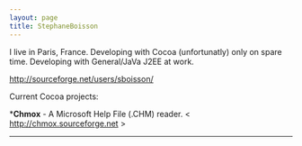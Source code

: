 ```yaml
---
layout: page
title: StephaneBoisson
---
```




I live in Paris, France.
Developing with Cocoa (unfortunatly) only on spare time.
Developing with General/JaVa J2EE at work.

http://sourceforge.net/users/sboisson/

Current Cocoa projects:

***Chmox** - A Microsoft Help File (.CHM) reader.  < http://chmox.sourceforge.net >
 

----
